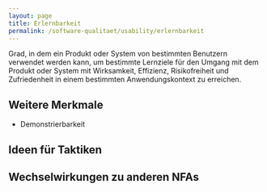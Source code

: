 ```yaml
---
layout: page
title: Erlernbarkeit
permalink: /software-qualitaet/usability/erlernbarkeit
---
```


Grad, in dem ein Produkt oder System von bestimmten Benutzern verwendet werden kann, um bestimmte Lernziele für den Umgang mit dem Produkt oder System mit Wirksamkeit, Effizienz, Risikofreiheit und Zufriedenheit in einem bestimmten Anwendungskontext zu erreichen.

## Weitere Merkmale

* Demonstrierbarkeit


## Ideen für Taktiken


## Wechselwirkungen zu anderen NFAs


